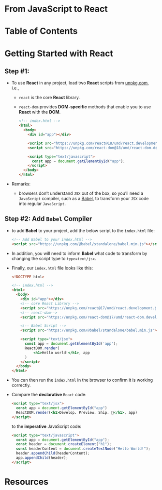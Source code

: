 # From JavaScript to React

# Table of Contents

# Getting Started with React

## Step #1:

- To use **React** in any project, load two **React** scripts from [unpkg.com](https://unpkg.com/), i.e.,

  - `react` is the core **React** library.
  - `react-dom` provides **DOM-specific** methods that enable you to use **React** with the **DOM**.

    ```html
    <!-- index.html -->
    <html>
      <body>
        <div id="app"></div>

        <script src="https://unpkg.com/react@18/umd/react.development.js"></script>
        <script src="https://unpkg.com/react-dom@18/umd/react-dom.development.js"></script>

        <script type="text/javascript">
          const app = document.getElementById("app");
        </script>
      </body>
    </html>
    ```

- Remarks:
  - browsers don’t understand `JSX` out of the box, so you’ll need a `JavaScript` compiler, such as a [Babel](https://babeljs.io/), to transform your `JSX` code into regular `JavaScript`.

## Step #2: Add `Babel` Compiler

- to add **Babel** to your project, add the below script to the `index.html` file:
  ```html
  <!-- Add Babel to your index.html -->
  <script src="https://unpkg.com/@babel/standalone/babel.min.js"></script>
  ```
- In addition, you will need to inform **Babel** what code to transform by changing the script type to `type=text/jsx`.
- Finally, our `index.html` file looks like this:

  ```html
  <!DOCTYPE html>

  <!-- index.html -->
  <html>
    <body>
      <div id="app"></div>
      <!-- core React Library -->
      <script src="https://unpkg.com/react@17/umd/react.development.js"></script>
      <!-- react-dom-->
      <script src="https://unpkg.com/react-dom@17/umd/react-dom.development.js"></script>

      <!-- Babel Script -->
      <script src="https://unpkg.com/@babel/standalone/babel.min.js"></script>

      <script type="text/jsx">
        const app = document.getElementById('app');
        ReactDOM.render(
            <h1>Hello world!</h1>, app
        )
      </script>
    </body>
  </html>
  ```

- You can then run the `index.html` in the browser to confirm it is working correctly.
- Compare the **declarative** `React` code:
  ```html
  <script type="text/jsx">
    const app = document.getElementById("app")
    ReactDOM.render(<h1>Develop. Preview. Ship. 🚀</h1>, app)
  </script>
  ```
  to the **imperative** JavaScript code:
  ```html
  <script type="text/javascript">
    const app = document.getElementById("app");
    const header = document.createElement("h1");
    const headerContent = document.createTextNode("Hello World!");
    header.appendChild(headerContent);
    app.appendChild(header);
  </script>
  ```

# Resources
